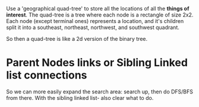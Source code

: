 

Use a 'geographical quad-tree' to store all the locations of all the __things of interest__. The quad-tree is a tree where each node is a rectangle of size 2x2. Each node (except terminal ones) represents a location, and it's children split it into a southeast, northeast, northwest, and southwest quadrant.


So then a quad-tree is like a 2d version of the binary tree.

# Parent Nodes links or Sibling Linked list connections
So we can more easily expand the search area: search up, then do DFS/BFS from there.
With the sibling linked list- also clear what to do.
